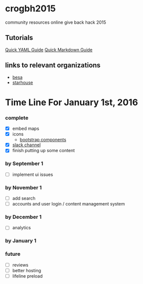 # crogbh2015
community resources online give back hack 2015

## Tutorials
[Quick YAML Guide](guides/yaml.md)
[Quick Markdown Guide](guides/markdown.md)

## links to relevant organizations
- [besa](http://www.givebesa.org/)
- [starhouse](http://www.osustarhouse.com/About/Mission-and-Vision.aspx)

# Time Line For January 1st, 2016

### complete
- [x] embed maps
- [x] icons
  - [bootstrap components](http://getbootstrap.com/components/)
- [x] [slack channel](https://onesourcecommunity.slack.com/messages/general/)
- [x] finish putting up some content

### by September 1
- [ ] implement ui issues

### by November 1
- [ ] add search
- [ ] accounts and user login / content management system

### by December 1
- [ ] analytics

### by January 1

### future
- [ ] reviews
- [ ] better hosting
- [ ] lifeline preload

